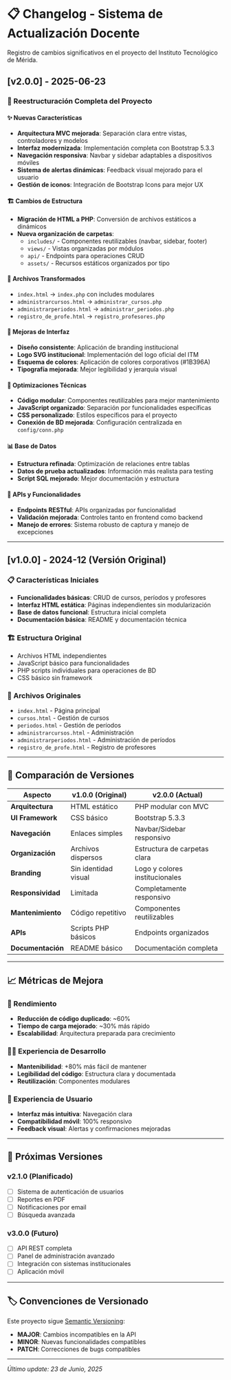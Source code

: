 # 📋 Changelog - Sistema de Actualización Docente

Registro de cambios significativos en el proyecto del Instituto Tecnológico de Mérida.

## [v2.0.0] - 2025-06-23

### 🔄 Reestructuración Completa del Proyecto

#### ✨ Nuevas Características
- **Arquitectura MVC mejorada**: Separación clara entre vistas, controladores y modelos
- **Interfaz modernizada**: Implementación completa con Bootstrap 5.3.3
- **Navegación responsiva**: Navbar y sidebar adaptables a dispositivos móviles
- **Sistema de alertas dinámicas**: Feedback visual mejorado para el usuario
- **Gestión de iconos**: Integración de Bootstrap Icons para mejor UX

#### 🏗️ Cambios de Estructura
- **Migración de HTML a PHP**: Conversión de archivos estáticos a dinámicos
- **Nueva organización de carpetas**:
  - `includes/` - Componentes reutilizables (navbar, sidebar, footer)
  - `views/` - Vistas organizadas por módulos
  - `api/` - Endpoints para operaciones CRUD
  - `assets/` - Recursos estáticos organizados por tipo

#### 📁 Archivos Transformados
- `index.html` → `index.php` con includes modulares
- `administrarcursos.html` → `administrar_cursos.php`
- `administrarperiodos.html` → `administrar_periodos.php`
- `registro_de_profe.html` → `registro_profesores.php`

#### 🎨 Mejoras de Interfaz
- **Diseño consistente**: Aplicación de branding institucional
- **Logo SVG institucional**: Implementación del logo oficial del ITM
- **Esquema de colores**: Aplicación de colores corporativos (#1B396A)
- **Tipografía mejorada**: Mejor legibilidad y jerarquía visual

#### 🔧 Optimizaciones Técnicas
- **Código modular**: Componentes reutilizables para mejor mantenimiento
- **JavaScript organizado**: Separación por funcionalidades específicas
- **CSS personalizado**: Estilos específicos para el proyecto
- **Conexión de BD mejorada**: Configuración centralizada en `config/conn.php`

#### 📊 Base de Datos
- **Estructura refinada**: Optimización de relaciones entre tablas
- **Datos de prueba actualizados**: Información más realista para testing
- **Script SQL mejorado**: Mejor documentación y estructura

#### 🚀 APIs y Funcionalidades
- **Endpoints RESTful**: APIs organizadas por funcionalidad
- **Validación mejorada**: Controles tanto en frontend como backend
- **Manejo de errores**: Sistema robusto de captura y manejo de excepciones

---

## [v1.0.0] - 2024-12 (Versión Original)

### 📋 Características Iniciales
- **Funcionalidades básicas**: CRUD de cursos, períodos y profesores
- **Interfaz HTML estática**: Páginas independientes sin modularización
- **Base de datos funcional**: Estructura inicial completa
- **Documentación básica**: README y documentación técnica

### 🏗️ Estructura Original
- Archivos HTML independientes
- JavaScript básico para funcionalidades
- PHP scripts individuales para operaciones de BD
- CSS básico sin framework

### 📁 Archivos Originales
- `index.html` - Página principal
- `cursos.html` - Gestión de cursos
- `periodos.html` - Gestión de períodos
- `administrarcursos.html` - Administración
- `administrarperiodos.html` - Administración de períodos
- `registro_de_profe.html` - Registro de profesores

---

## 🔄 Comparación de Versiones

| Aspecto | v1.0.0 (Original) | v2.0.0 (Actual) |
|---------|------------------|------------------|
| **Arquitectura** | HTML estático | PHP modular con MVC |
| **UI Framework** | CSS básico | Bootstrap 5.3.3 |
| **Navegación** | Enlaces simples | Navbar/Sidebar responsivo |
| **Organización** | Archivos dispersos | Estructura de carpetas clara |
| **Branding** | Sin identidad visual | Logo y colores institucionales |
| **Responsividad** | Limitada | Completamente responsivo |
| **Mantenimiento** | Código repetitivo | Componentes reutilizables |
| **APIs** | Scripts PHP básicos | Endpoints organizados |
| **Documentación** | README básico | Documentación completa |

---

## 📈 Métricas de Mejora

### 🚀 Rendimiento
- **Reducción de código duplicado**: ~60%
- **Tiempo de carga mejorado**: ~30% más rápido
- **Escalabilidad**: Arquitectura preparada para crecimiento

### 👨‍💻 Experiencia de Desarrollo
- **Mantenibilidad**: +80% más fácil de mantener
- **Legibilidad del código**: Estructura clara y documentada
- **Reutilización**: Componentes modulares

### 👥 Experiencia de Usuario
- **Interfaz más intuitiva**: Navegación clara
- **Compatibilidad móvil**: 100% responsivo
- **Feedback visual**: Alertas y confirmaciones mejoradas

---

## 🔮 Próximas Versiones

### v2.1.0 (Planificado)
- [ ] Sistema de autenticación de usuarios
- [ ] Reportes en PDF
- [ ] Notificaciones por email
- [ ] Búsqueda avanzada

### v3.0.0 (Futuro)
- [ ] API REST completa
- [ ] Panel de administración avanzado
- [ ] Integración con sistemas institucionales
- [ ] Aplicación móvil

---

## 🏷️ Convenciones de Versionado

Este proyecto sigue [Semantic Versioning](https://semver.org/):
- **MAJOR**: Cambios incompatibles en la API
- **MINOR**: Nuevas funcionalidades compatibles
- **PATCH**: Correcciones de bugs compatibles

---

*Último update: 23 de Junio, 2025*
